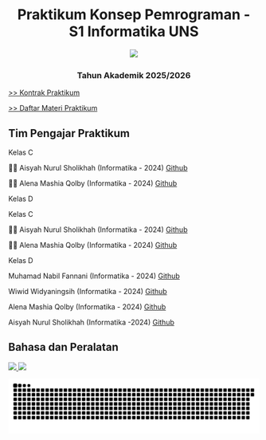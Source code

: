 <h1 align="center">Praktikum Konsep Pemrograman - S1 Informatika UNS</h1>

<p align="center">
<img width="400" src="https://img.freepik.com/free-vector/programming-concept-illustration_114360-1351.jpg?w=1060"></img>
</p>

<h3 align="center">Tahun Akademik 2025/2026</h3>

[>> Kontrak Praktikum](kontrak.md)

[>> Daftar Materi Praktikum](silabus.md)

## Tim Pengajar Praktikum

Kelas C

🧑‍🏫 Aisyah Nurul Sholikhah (Informatika - 2024) [Github](https://github.com/ArluxSho)

🧑‍🏫 Alena Mashia Qolby (Informatika - 2024) [Github](https://github.com/midnightbluee2)


Kelas D

Kelas C

🧑‍🏫 Aisyah Nurul Sholikhah (Informatika - 2024) [Github](https://github.com/ArluxSho)

🧑‍🏫 Alena Mashia Qolby (Informatika - 2024) [Github](https://github.com/midnightbluee2)


Kelas D

Muhamad Nabil Fannani (Informatika - 2024) [Github](https://github.com/Nabil-Fan) 

Wiwid Widyaningsih (Informatika - 2024) [Github](https://github.com/wiwidw) 

Alena Mashia Qolby (Informatika - 2024) [Github](https://github.com/midnightbluee2) 

Aisyah Nurul Sholikhah (Informatika -2024) [Github](https://github.com/ArluxSho) 

## Bahasa dan Peralatan

<a href="https://www.w3schools.com/c/index.php">
    <img src="https://img.icons8.com/?size=100&id=40670&format=png&color=000000" width="50"></img>
</a>
<a href="https://code.visualstudio.com/download">
    <img src="https://img.icons8.com/?size=100&id=0OQR1FYCuA9f&format=png&color=000000" width="50"></img>
</a>

![snakegif](https://github.com/TekyaygilFethi/TekyaygilFethi/blob/output/github-contribution-grid-snake.svg)
